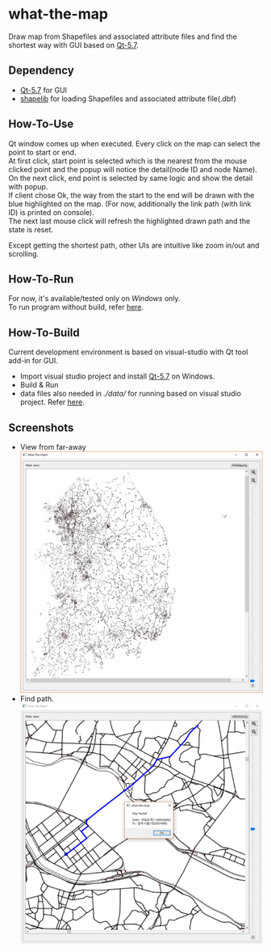 # what-the-map
Draw map from Shapefiles and associated attribute files and find the shortest way with GUI based on <a href="https://doc.qt.io/qt-5/">Qt-5.7</a>.

## Dependency
- <a href="https://doc.qt.io/qt-5/">Qt-5.7</a> for GUI
- <a href="http://shapelib.maptools.org/">shapelib</a> for loading Shapefiles and associated attribute file(.dbf)

## How-To-Use
Qt window comes up when executed. Every click on the map can select the point to start or end.<br>
At first click, start point is selected which is the nearest from the mouse clicked point and the popup will notice the detail(node ID and node Name).<br>
On the next click, end point is selected by same logic and show the detail with popup.<br>
If client chose Ok, the way from the start to the end will be drawn with the blue highlighted on the map. (For now, additionally the link path (with link ID) is printed on console).<br>
The next last mouse click will refresh the highlighted drawn path and the state is reset.<br>

Except getting the shortest path, other UIs are intuitive like zoom in/out and scrolling.<br>

## How-To-Run
For now, it's available/tested only on _Windows_ only.<br>
To run program without build, refer [here](deployment/README.md).<br>

## How-To-Build
Current development environment is based on visual-studio with Qt tool add-in for GUI.<br>
- Import visual studio project and install <a href="https://doc.qt.io/qt-5/">Qt-5.7</a> on Windows.
- Build & Run
- data files also needed in _./data/_ for running based on visual studio project. Refer [here](deployment/README.md).

## Screenshots
- View from far-away<br>
![Alt text](/full.png?raw=true)
- Find path.<br>
![Alt text](/way-drawn.png?raw=true)

